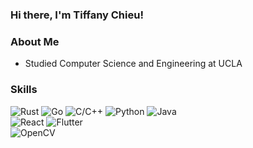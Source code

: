 ### Hi there, I'm Tiffany Chieu!

### About Me
* Studied Computer Science and Engineering at UCLA

### Skills
![Rust](https://img.shields.io/badge/-Rust-373e47?logo=rust)
![Go](https://img.shields.io/badge/-Go-373e47?logo=go)
![C/C++](https://img.shields.io/badge/-C/C++-373e47?logo=c++)
![Python](https://img.shields.io/badge/-Python-373e47?logo=python)
![Java](https://img.shields.io/badge/-Java-373e47?logo=java)
<br />
![React](https://img.shields.io/badge/-React-373e47?logo=react)
![Flutter](https://img.shields.io/badge/-Flutter-373e47?logo=flutter)
<br />
![OpenCV](https://img.shields.io/badge/-OpenCV-373e47?logo=opencv)
